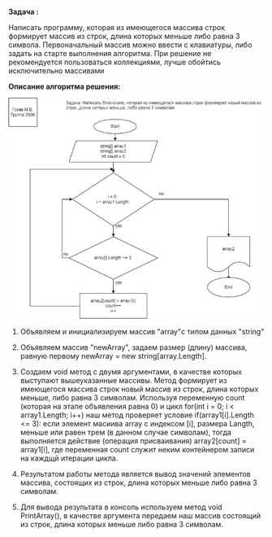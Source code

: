 **Задача :**

Написать программу, которая из имеющегося массива строк формирует массив из строк, длина которых меньше либо равна 3 символа. Первоначальный массив можно ввести с клавиатуры, либо задать на старте выполнения алгоритма. При решение не рекомендуется пользоваться коллекциями, лучше обойтись исключительно массивами

**Описание алгоритма решения:**

![Блок-схема](BlockSheme.jpg)

1. Объявляем и инициализируем массив "array"с типом данных "string" 

2. Объявляем массив "newArray",  задаем размер (длину) массива, равную первому newArray = new string[array.Length].

3. Создаем void метод с двумя аргументами, в качестве которых выступают вышеуказанные массивы. Метод формирует из имеющегося массива строк  новый массив из строк, длина которых меньше, либо равна 3 символам. 
Используя переменную count (которая на этапе объявления равна 0) и цикл for(int i = 0; i < array1.Length; i++) наш метод проверяет условие if(array1[i].Length <= 3): если элемент масиива array с индексом [i], размера Langth, меньше или равен трем (в данном случае символам), тогда выполняется действие (операция присваивания) array2[count] = array1[i], где переменная count служит неким контейнером записи на каждщй итерации цикла.

4. Результатом работы метода является вывод значений элементов массива, состоящих из строк, длина которых меньше либо равна 3 символам.

5. Для вывода результата в консоль используем метод void PrintArray(), в качестве аргумента передаем наш массив состоящий из строк, длина которых меньше либо равна 3 символам.
